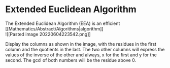 # Extended Euclidean Algorithm
The Extended Euclidean Algorithm (EEA) is an efficient [[Mathematics/Abstract/Algorithms|algorithm]]   
![[Pasted image 20220604223542.png]]

Display the columns as shown in the image, with the residues in the first column and the quotients in the last. The two other columns will express the values of the inverse of the other and always, x for the first and y for the second. The $\gcd$ of both numbers will be the residue above $0$.